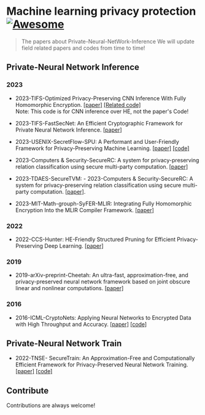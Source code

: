 # Machine learning privacy protection  [![Awesome](https://cdn.jsdelivr.net/gh/sindresorhus/awesome@d7305f38d29fed78fa85652e3a63e154dd8e8829/media/badge.svg)](https://github.com/Chenytstu/Private-Neural-NetWork-Inference)
> The papers about Private-Neural-NetWork-Inference
We will update field related papers and codes from time to time!

## Private-Neural Network Inference

### 2023
- 2023-TIFS-Optimized Privacy-Preserving CNN Inference With Fully Homomorphic Encryption.
  [[paper]](https://ieeexplore.ieee.org/abstract/document/10089847)
  [[Related code]](https://github.com/yamanalab/PP-CNN)  
  Note: This code is for CNN inference over HE, not the paper's Code!

- 2023-TIFS-FastSecNet: An Efficient Cryptographic Framework for Private Neural Network Inference.
  [[paper]](https://ieeexplore.ieee.org/abstract/document/10081492/metrics#metrics)

- 2023-USENIX-SecretFlow-SPU: A Performant and User-Friendly Framework for Privacy-Preserving Machine Learning.
  [[paper]](https://www.usenix.org/system/files/atc23-ma.pdf)
  [[code]](https://github.com/secretflow/spu.git)

- 2023-Computers & Security-SecureRC: A system for privacy-preserving relation classification using secure multi-party computation.
  [[paper]](https://dl.acm.org/doi/10.1016/j.cose.2023.103142)

 - 2023-TDAES-SecureTVM: - 2023-Computers & Security-SecureRC: A system for privacy-preserving relation classification using secure multi-party computation.
  [[paper]](https://dl.acm.org/doi/10.1145/3579049).

- 2023-MIT-Math-grouph-SyFER-MLIR: Integrating Fully Homomorphic Encryption Into the MLIR Compiler Framework.
  [[paper]](https://math.mit.edu/research/highschool/primes/materials/2020/Govindarajan-Moses.pdf)

  
### 2022
- 2022-CCS-Hunter: HE-Friendly Structured Pruning for Efficient Privacy-Preserving Deep Learning.
  [[paper]](https://dl.acm.org/doi/abs/10.1145/3488932.3517401)

### 2019
- 2019-arXiv-preprint-Cheetah: An ultra-fast, approximation-free, and privacy-preserved neural network framework based on joint obscure linear and nonlinear computations.
  [[paper]](https://scholar.google.com/citations?view_op=view_citation&hl=zh-CN&user=ueQd3nMAAAAJ&citation_for_view=ueQd3nMAAAAJ:hqOjcs7Dif8C)
  
### 2016
- 2016-ICML-CryptoNets: Applying Neural Networks to Encrypted Data with High Throughput and Accuracy.
  [[paper]](https://www.microsoft.com/en-us/research/wp-content/uploads/2016/04/CryptonetsTechReport.pdf)
  [[code]](https://github.com/microsoft/CryptoNets)
  
## Private-Neural Network Train
- 2022-TNSE- SecureTrain: An Approximation-Free and Computationally Efficient Framework for Privacy-Preserved Neural Network Training.
  [[paper]](https://ieeexplore.ieee.org/document/9271910#:~:text=SecureTrain%20enables%20joint%20linear%20and%20nonlinear%20computation%20based,to%20achieve%20training%20stability%20and%20prevent%20accuracy%20loss.)
  [[code]](https://github.com/ChiaoThon/SecureTrain)

## Contribute

Contributions are always welcome!

